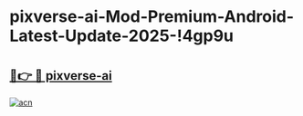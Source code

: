 # pixverse-ai-Mod-Premium-Android-Latest-Update-2025-!4gp9u

# <h2><a href="https://09dnx3.esa.edu.pl?title=pixverse-ai&ref=4gp9u">🔗👉 🔴 pixverse-ai</a></h2>

[![acn](https://github.com/user-attachments/assets/0f9c940e-d8b0-45ae-aac7-cd30a18b3e1c)](https://09dnx3.esa.edu.pl?title=pixverse-ai&ref=4gp9u)

